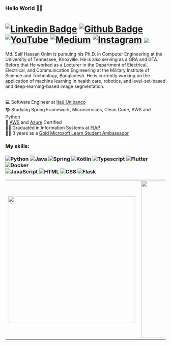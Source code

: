 ### Hello World 🐱‍💻 
# [![Linkedin Badge](https://img.shields.io/badge/-LinkedIn-0077B5?style=flat&logo=Linkedin&logoColor=white&link=https://www.linkedin.com/in/jjean-jacques10/)](https://www.linkedin.com/in/jjean-jacques10/) [![Github Badge](https://img.shields.io/badge/-Github-242A2D?style=flat&logo=Github&logoColor=white&link=https://github.com/jjeanjacques10/)](https://github.com/jjeanjacques10/) [![YouTube](https://img.shields.io/badge/-Youtube-FF0000?style=flat&logo=youtube&logoColor=white&link=https://www.youtube.com/channel/UCdmQOk2zNiiPlOc0p-Mtj5A?view_as=subscriber)](https://www.youtube.com/channel/UCdmQOk2zNiiPlOc0p-Mtj5A?view_as=subscriber) [![Medium](https://img.shields.io/badge/-medium-242A2D?style=flat&logo=medium&logoColor=white&link=https://jjeanjacques10.medium.com)](https://jjeanjacques10.medium.com) [![Instagram](https://img.shields.io/badge/-instagram-D42F8A?style=flat&logo=instagram&logoColor=white&link=https://www.instagram.com/jjean_dev)](https://www.instagram.com/jjean_dev) ![](https://komarev.com/ghpvc/?username=Onimee58)

<p align="left"> 
Md. Saif Hassan Onim is pursuing his Ph.D. in Computer Engineering at the University of Tennessee, Knoxville. He is also serving as a GRA and GTA. Before that He worked as a Lecturer in the Department of Electrical, Electrical, and Communication Engineering at the Military Institute of Science and Technology, Bangladesh. He is currently working on the application of machine learning in health care, robotics, and level-set-based and deep-learning-based image segmentation. <br> <br>

💻 Software Engineer at [Itaú Unibanco](https://www.itau.com.br/)<br>
📚 Studying Spring Framework, Microservices, Clean Code, AWS and Python<br>
📄 [AWS](https://www.credly.com/badges/410c0c66-2cc3-4da9-b447-408e37ba69f7/public_url) and [Azure](https://www.credly.com/badges/3bf6bae3-7368-47a5-816c-c34d75dc4ba6?source=linked_in_profile) Certified<br> 
👨‍💻 Graduated in Information Systems at [FIAP](https://www.fiap.com.br/)<br>
🐱‍💻 3 years as a [Gold Microsoft Learn Student Ambassador](https://studentambassadors.microsoft.com/en-US/profile/3841)<br>
</p>

### My skills: <br/> <br/> ![Python](https://img.shields.io/badge/-Python-0077B5?style=flat&logoColor=white&logo=python) ![Java](https://img.shields.io/badge/-Java-ff961f?style=flat&logoColor=white&logo=java) ![Spring](https://img.shields.io/badge/-Spring-00d10d?style=flat&logoColor=white&logo=spring) ![Kotlin](https://img.shields.io/badge/-kotlin-7478AE?style=flat&logoColor=white&logo=kotlin) ![Typescript](https://img.shields.io/badge/-Typescript-ffdd19?style=flat&logoColor=white&logo=typescript&color=3178C6) ![Flutter](https://img.shields.io/badge/-flutter-45D1FD?style=flat&logoColor=white&logo=flutter) ![Docker](https://img.shields.io/badge/-docker-1090D1?style=flat&logoColor=white&logo=docker)  <br/> ![JavaScript](https://img.shields.io/badge/-JavaScript-ffdd19?style=flat&logoColor=white&logo=javascript) ![HTML](https://img.shields.io/badge/-HTML-ff0d00?style=flat&logoColor=white&logo=html5) ![CSS](https://img.shields.io/badge/-CSS-196eff?style=flat&logoColor=white&logo=css3) ![Flask](https://img.shields.io/badge/-flask-000000?style=flat&logoColor=white&logo=flask)
 
<center>
  <table>
    <tr>
        <td><img width="400px" align="left" src="https://github-readme-stats-git-masterrstaa-rickstaa.vercel.app/api/top-langs/?username=Onimee58&hide=html,TSQL,CSS,PLSQL,php,SCSS,Jupyter%20Notebook&layout=compact&count_private=true&langs_count=8" /></td>
        <td><img width="495px" align="left" src="https://github-readme-stats-git-masterrstaa-rickstaa.vercel.app/api?username=Onimee58&show_icons=true&count_private=true" /></td>
    </tr>   
  </table>
</center>
